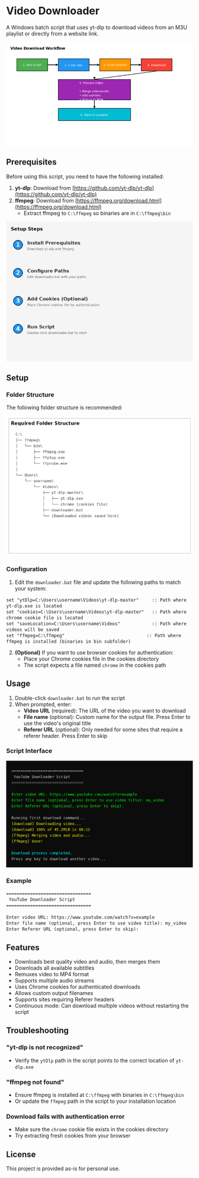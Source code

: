 # Video Downloader

A Windows batch script that uses yt-dlp to download videos from an M3U playlist or directly from a website link.

![Workflow](images/workflow.png)

## Prerequisites

Before using this script, you need to have the following installed:

1. **yt-dlp**: Download from [https://github.com/yt-dlp/yt-dlp](https://github.com/yt-dlp/yt-dlp)
2. **ffmpeg**: Download from [https://ffmpeg.org/download.html](https://ffmpeg.org/download.html)
   - Extract ffmpeg to `C:\ffmpeg` so binaries are in `C:\ffmpeg\bin`

![Setup Steps](images/setup_steps.png)

## Setup

### Folder Structure

The following folder structure is recommended:

![Folder Structure](images/folder_structure.png)

### Configuration

1. Edit the `downloader.bat` file and update the following paths to match your system:

```batch
set "ytDlp=C:\Users\username\Videos\yt-dlp-master"     :: Path where yt-dlp.exe is located
set "cookies=C:\Users\username\Videos\yt-dlp-master"   :: Path where chrome cookie file is located
set "saveLocation=C:\Users\username\Videos"            :: Path where videos will be saved
set "ffmpeg=C:\ffmpeg"                               :: Path where ffmpeg is installed (binaries in bin subfolder)
```

2. **(Optional)** If you want to use browser cookies for authentication:
   - Place your Chrome cookies file in the cookies directory
   - The script expects a file named `chrome` in the cookies path

## Usage

1. Double-click `downloader.bat` to run the script
2. When prompted, enter:
   - **Video URL** (required): The URL of the video you want to download
   - **File name** (optional): Custom name for the output file. Press Enter to use the video's original title
   - **Referer URL** (optional): Only needed for some sites that require a referer header. Press Enter to skip

### Script Interface

![Script Interface](images/script_interface.png)

### Example

```
================================
 YouTube Downloader Script
================================

Enter video URL: https://www.youtube.com/watch?v=example
Enter file name (optional, press Enter to use video title): my_video
Enter Referer URL (optional, press Enter to skip):
```

## Features

- Downloads best quality video and audio, then merges them
- Downloads all available subtitles
- Remuxes video to MP4 format
- Supports multiple audio streams
- Uses Chrome cookies for authenticated downloads
- Allows custom output filenames
- Supports sites requiring Referer headers
- Continuous mode: Can download multiple videos without restarting the script

## Troubleshooting

### "yt-dlp is not recognized"
- Verify the `ytDlp` path in the script points to the correct location of `yt-dlp.exe`

### "ffmpeg not found"
- Ensure ffmpeg is installed at `C:\ffmpeg` with binaries in `C:\ffmpeg\bin`
- Or update the `ffmpeg` path in the script to your installation location

### Download fails with authentication error
- Make sure the `chrome` cookie file exists in the cookies directory
- Try extracting fresh cookies from your browser

## License

This project is provided as-is for personal use.

